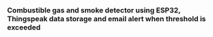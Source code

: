 ### Combustible gas and smoke detector using ESP32, Thingspeak data storage and email alert when threshold is exceeded
